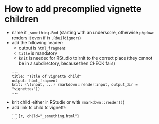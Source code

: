 # How to add precomplied vignette children

* name it `_something.Rmd` (starting with an underscore, otherwise `pkgdown`
  renders it even if in `.Rbuildignore`)
* add the following header:
    - output is `html_fragment`
    - `title` is mandatory
    - `knit` is needed for RStudio to knit to the correct place (they cannot be
      in a subdirectory, because then CHECK fails)
  ````
  ---
  title: "Title of vignette child"
  output: html_fragment
  knit: (\(input, ...) rmarkdown::render(input, output_dir = "vignettes"))
  ---
  ````
* knit child (either in RStudio or with `rmarkdown::render()`)
* add link to child to vignette
  ````
  ```{r, child="_something.html"}
  ```
  ````
